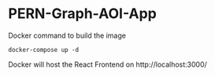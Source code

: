 # PERN-Graph-AOI-App

Docker command to build the image
```
docker-compose up -d  
```


Docker will host the React Frontend on http://localhost:3000/
